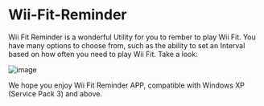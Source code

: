 # Wii-Fit-Reminder
Wii Fit Reminder is a wonderful Utility for you to rember to play Wii Fit.
You have many options to choose from, such as the ability to set an Interval based on how often you need to play Wii Fit.
Take a look:

![image](https://user-images.githubusercontent.com/66192059/140566755-687183b1-6fdf-4396-8051-790ad01af96c.png)
 
We hope you enjoy Wii Fit Reminder APP, compatible with Windows XP (Service Pack 3) and above.
